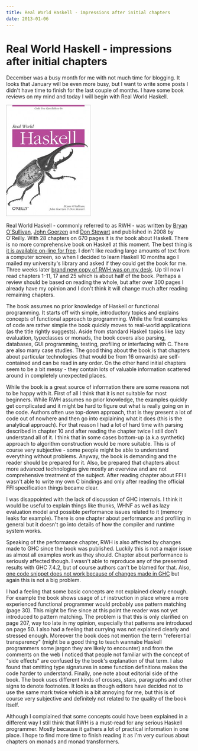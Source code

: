 ```yaml
---
title: Real World Haskell - impressions after initial chapters
date: 2013-01-06
---
```


Real World Haskell - impressions after initial chapters
=======================================================

December was a busy month for me with not much time for blogging. It looks that
January will be even more busy, but I want to write some posts I didn't have
time to finish for the last couple of months. I have some book reviews on my
mind and today I will begin with Real World Haskell.

[![rwh_cover](/images/blog/rwh_cover-228x300.jpg)](/images/blog/rwh_cover.jpg)

Real World Haskell - commonly referred to as RWH - was written by [Bryan
O'Sullivan](http://www.serpentine.com/blog/), [John
Goerzen](http://www.complete.org/) and [Don
Stewart](http://donsbot.wordpress.com/) and published in 2008 by O'Reilly. With
28 chapters on 670 pages it is _the_ book about Haskell. There is no more
comprehensive book on Haskell at this moment. The best thing is [it is available
on-line for free](http://book.realworldhaskell.org/read/). I don't like reading
large amounts of text from a computer screen, so when I decided to learn Haskell
10 months ago I mailed my university's library and asked if they could get the
book for me. Three weeks later [brand new copy of RWH was on my
desk](2012-03-28-a-glance-at-some-haskell-books).  Up till now I read chapters
1-11, 17 and 25 which is about half of the book. Perhaps a review should be
based on reading the whole, but after over 300 pages I already have my opinion
and I don't think it will change much after reading remaining chapters.

The book assumes no prior knowledge of Haskell or functional programming. It
starts off with simple, introductory topics and explains concepts of functional
approach to programming. While the first examples of code are rather simple the
book quickly moves to real-world applications (as the title rightly
suggests). Aside from standard Haskell topics like lazy evaluation, typeclasses
or monads, the book covers also parsing, databases, GUI programming, testing,
profiling or interfacing with C. There are also many case studies. The good
thing about the book is that chapters about particular technologies (that would
be from 16 onwards) are self-contained and can be read in any order. On the
other hand initial chapters seem to be a bit messy - they contain lots of
valuable information scattered around in completely unexpected places.

While the book is a great source of information there are some reasons not to be
happy with it. First of all I think that it is not suitable for most beginners.
While RWH assumes no prior knowledge, the examples quickly get complicated and
it might be hard to figure out what is really going on in the code.  Authors
often use top-down approach, that is they present a lot of code out of nowhere
and then go into explaining what it does (this is the analytical approach). For
that reason I had a lot of hard time with parsing described in chapter 10 and
after reading the chapter twice I still don't understand all of it.  I think
that in some cases bottom-up (a.k.a synthetic) approach to algorithm
construction would be more suitable. This is of course very subjective - some
people might be able to understand everything without problems.  Anyway, the
book is demanding and the reader should be prepared for it.  Also, be prepared
that chapters about more advanced technologies give mostly an overview and are
not comprehensive treatment of the subject. After reading chapter about FFI I
wasn't able to write my own C bindings and only after reading the official FFI
specification things became clear.

I was disappointed with the lack of discussion of GHC internals. I think it
would be useful to explain things like thunks, WHNF as well as lazy evaluation
model and possible performance issues related to it (memory leaks for
example). There is one chapter about performance and profiling in general but it
doesn't go into details of how the compiler and runtime system works.

Speaking of the performance chapter, RWH is also affected by changes made to GHC
since the book was published. Luckily this is not a major issue as almost all
examples work as they should. Chapter about performance is seriously affected
though. I wasn't able to reproduce any of the presented results with GHC 7.4.2,
but of course authors can't be blamed for that. Also, [one code snippet does not
work because of changes made in
GHC](http://stackoverflow.com/questions/10578572/the-handle-function-and-real-world-haskell)
but again this is not a big problem.

I had a feeling that some basic concepts are not explained clearly enough. For
example the book shows usage of `if` instruction in place where a more
experienced functional programmer would probably use pattern matching (page 30).
This might be fine since at this point the reader was not yet introduced to
pattern matching. The problem is that this is only clarified on page 207, way
too late in my opinion, especially that patterns are introduced on page 50. I
also had a feeling that currying was not explained clearly and stressed
enough. Moreover the book does not mention the term "referential transparency"
(might be a good thing to teach wannabe Haskell programmers some jargon they are
likely to encounter) and from the comments on the web I noticed that people not
familiar with the concept of "side effects" are confused by the book's
explanation of that term. I also found that omitting type signatures in some
function definitions makes the code harder to understand. Finally, one note
about editorial side of the book. The book uses different kinds of crosses,
stars, paragraphs and other signs to denote footnotes. It looks as though
editors have decided not to use the same mark twice which is a bit annoying for
me, but this is of course very subjective and definitely not related to the
quality of the book itself.

Although I complained that some concepts could have been explained in a
different way I still think that RWH is a must-read for any serious Haskell
programmer. Mostly because it gathers a lot of practical information in one
place.  I hope to find more time to finish reading it as I'm very curious about
chapters on monads and monad transformers.

